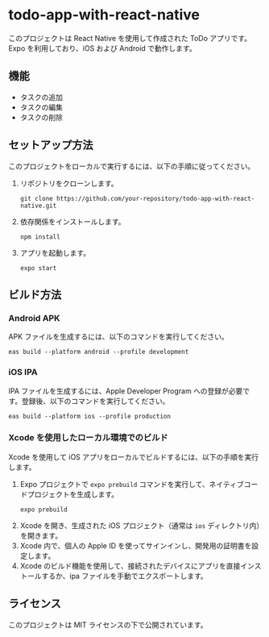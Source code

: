 # todo-app-with-react-native

このプロジェクトは React Native を使用して作成された ToDo アプリです。Expo を利用しており、iOS および Android で動作します。

## 機能

- タスクの追加
- タスクの編集
- タスクの削除

## セットアップ方法

このプロジェクトをローカルで実行するには、以下の手順に従ってください。

1. リポジトリをクローンします。
   ```
   git clone https://github.com/your-repository/todo-app-with-react-native.git
   ```
2. 依存関係をインストールします。
   ```
   npm install
   ```
3. アプリを起動します。
   ```
   expo start
   ```

## ビルド方法

### Android APK

APK ファイルを生成するには、以下のコマンドを実行してください。

```
eas build --platform android --profile development
```

### iOS IPA

IPA ファイルを生成するには、Apple Developer Program への登録が必要です。登録後、以下のコマンドを実行してください。

```
eas build --platform ios --profile production
```

### Xcode を使用したローカル環境でのビルド

Xcode を使用して iOS アプリをローカルでビルドするには、以下の手順を実行します。

1. Expo プロジェクトで `expo prebuild` コマンドを実行して、ネイティブコードプロジェクトを生成します。
   ```
   expo prebuild
   ```
2. Xcode を開き、生成された iOS プロジェクト（通常は `ios` ディレクトリ内）を開きます。
3. Xcode 内で、個人の Apple ID を使ってサインインし、開発用の証明書を設定します。
4. Xcode のビルド機能を使用して、接続されたデバイスにアプリを直接インストールするか、ipa ファイルを手動でエクスポートします。

## ライセンス

このプロジェクトは MIT ライセンスの下で公開されています。
